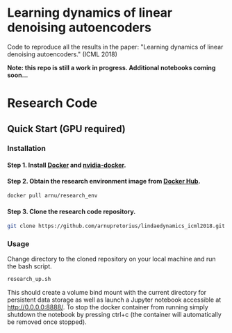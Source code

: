 # Learning dynamics of linear denoising autoencoders
Code to reproduce all the results in the paper: "Learning dynamics of linear denoising autoencoders." (ICML 2018)

**Note: this repo is still a work in progress. Additional notebooks coming soon...**

# Research Code #

## Quick Start (GPU required)

### Installation

#### Step 1. Install [Docker](https://docs.docker.com/engine/installation/) and [nvidia-docker](https://github.com/NVIDIA/nvidia-docker).

#### Step 2. Obtain the research environment image from [Docker Hub](https://hub.docker.com/r/arnu/research_env/).

```bash
docker pull arnu/research_env
```
#### Step 3. Clone the research code repository. 
```bash
git clone https://github.com/arnupretorius/lindaedynamics_icml2018.git
```

### Usage

Change directory to the cloned repository on your local machine and run the bash script.
```bash
research_up.sh
```
This should create a volume bind mount with the current directory for persistent data storage as well as launch a Jupyter notebook accessible at http://0.0.0.0:8888/. To stop the docker container from running simply shutdown the notebook by pressing ctrl+c (the container will automatically be removed once stopped). 

